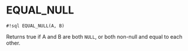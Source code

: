 # EQUAL_NULL


`#!sql EQUAL_NULL(A, B)`

Returns true if A and B are both `NULL`, or both non-null and
equal to each other.


